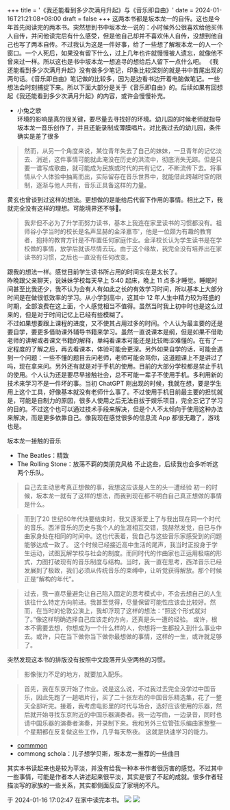 +++
title = '《我还能看到多少次满月升起》与《音乐即自由》'
date = 2024-01-16T21:21:08+08:00
draft = false
+++
这两本书都是坂本龙一的自传。这也是今年首先阅读完的两本书。突然想到书中坂本龙一说的：小时候外公很喜欢给他买伟人自传，并问他读完后有什么感受，但是他自己却并不喜欢伟人自传，没想到他自己也写了两本自传。不过我认为这是一件好事，给了一些想了解坂本龙一的人一个窗口。一个人死后，如果没有留下什么，过上几年也许就慢慢被人遗忘，就像他不曾来过一样。所以这也是书中坂本龙一想追寻的想给后人留下一点什么吧。
《我还能看到多少次满月升起》没有做多少笔记，印象比较深刻的就是书中首尾出现的两句话。《音乐即自由》笔记做的比较多，因为是边看书边开着电脑做笔记。一些想法会时刻捕捉下来。所以下面大部分是关于《音乐即自由》的。后续如果有回想起《我还能看到多少次满月升起》的内容，或许会慢慢补充。

- 小兔之歌  
环境的影响是真的很关键，要尽量去寻找好的环境。幼儿园的时候老师就指导坂本龙一音乐创作了，并且还能录制成薄膜唱片。对比我过去的幼儿园，条件确实是差了很多

> 然而，从另一个角度来说，某位青年失去了自己的妹妹，一旦青年的记忆淡去、消逝，这件事情可能就此淹没在历史的洪流中，彻底消失无踪。但是只要一谱写成歌曲，就可能成为民族或时代的共有记忆，不断流传下去。将事情从个人体验中抽离而出，实际留存在音乐世界中，就能借此跨越时空的限制，逐渐与他人共有，音乐正具备这样的力量。

黄玄也曾谈到过这样的想法。更想做的是能给后代留下作用的事情。相比之下，我就完全没有这样的理想。可能境界还不够🤔。

> 我非但不必为了升学而努力读书，基本上我连在家里读书的习惯都没有。祖师谷小学当时的校长是名声显赫的金泽嘉市'，他是一位颇为有趣的教育者，抱持的教育方针是不布置任何家庭作业。金泽校长认为学生读书是在学校做的事情，放学后就该尽情去玩。由于这个缘故，我完全没有培养出在家读书的习惯，之后也一直没有任何改变。

跟我的想法一样。感觉目前学生读书所占用的时间实在是太长了。  
昨晚跟父亲聊天，说妹妹学校每天早上 5:40 起床，晚上 11 点多才睡觉。睡眠时间甚至比我还少，我不认为会有人有如此之长的有效学习时间，所以基本上大部分时间是在做很低效率的学习。从小学到高中，这其中 12 年人生中精力较为旺盛的时期，全部浪费在这上面，个人感觉相当不值得。虽然当时我上初中时也是这么过来的，但是对于时间记忆上已经有些模糊了。  
不过如果想要跟上课程的进度，又不使其占用过多的时间。个人认为最主要的还是要自学，要更多借助课外辅导书籍来学习。虽然一直说课本是纲，但是如果不借助老师的讲解或者课文书籍的解释，单纯看课本可能还是比较晦涩难懂的。在有了一定程度的了解之后，再去看课本，体验可能会更深。另外如果自学的话，可能会遇到一个问题：一些不懂的题目去问老师，老师可能会骂你，这道题课上不是讲过了吗，现在拿来问。另外还有就是对于手机的使用。目前的大部分学校都是禁止手机的使用。个人认为还是要尽早接触社会，总不可能一辈子不使用手机。多利用新的技术来学习不是一件坏的事。当初 ChatGPT 刚出现的时候，我就在想，要是学生用上这个工具，好像基本就没有老师什么事了。不过使用手机目前最主要的担忧就是，可能是自制力的原因，很多人使用之后无法自拔于娱乐项目，完全忘记了学习的目的。不过这个也可以通过技术手段来解决，但是个人不太倾向于使用这种办法来解决，而是更多依靠自己。像我现在感觉很多的信息流 App 都很无趣了，游戏也是。

坂本龙一接触的音乐
- The Beatles：精致
- The Rolling Stone：放荡不羁的类朋克风格
不止这些，后续我也会多听听这两个乐队。

> 自己去主动思考真正想做的事，我想这应该是人生的头一遭经验
初一的时候，坂本龙一就有了这样的想法，而我到现在都不明白自己真正想做的事情是什么。

> 而到了20 世纪60年代快要结束时，我又逐渐爱上了与我出现在同一个时代的音乐。西洋音乐的历史与我个人的生涯相互交错，我赫然发觉，自已与作曲家身处在相同的时间中。这也代表着，我自己与这些音乐家感受到的问题能够达成一致了。
这个时候已经接近高中生活的尾声，我当时正投身于学生运动，试图瓦解学校与社会的制度。而同时代的作曲家也正运用极端的形式，力图打破现有的音乐制度与结构。当时，我一直在思考，西洋音乐已经发展到了极致，我们必须从传统音乐的束缚中，让听觉获得解放。那个时候正是“解构的年代”。

> 过去，我一直尽量避免让自己陷入固定的思考模式中，不会去想自己的人生该往什么特定方向前进。我甚至觉得，尽量保留可能性应该会比较好。然而，在当时的伦敦公演上，我却浮现了这样的想法：“照这个形式就对了。”像这样明确选择自己应该走的方向，还真是头一遭的经验。
或许，根本不需要去想，你想成为一个什么样的人，你想将一生都投入到什么事业中去。或许，只在当下做你当下做你最想做的事情，这样的一生，或许就足够了。

突然发现这本书的排版没有按照中文段落开头空两格的习惯。

> 影像张力不足的地方，就要加入配乐。

> 首先，我在东京开始了作业。说是这么说，不过我过去完全没学过中国音乐，因此先跑了一趟唱片行，买了二十张左右的中国音乐精选集，花了一整天全部听完。接着，我考虑电影里的时代与场合，选好应该使用的乐器，然后就开始寻找东京附近的中国乐器演奏者。我一边写曲，一边录音，同时也请中国乐器的演奏者演奏，并录制下来。我和另外三位管弦乐编曲家整整一个星期都在反复做这些工作，几乎每天熬夜。
这就是快速学习的能力。

- [commmon](https://www.commmons.com/alp/artists/sakamotoryuichi/index_eng.html)
- commong schola：儿子想学贝斯，坂本龙一推荐的一些曲目

其实本书读起来也是较为平淡，并没有给我一种本书作者很厉害的感觉。不过其中一些事情，可能是作者本人讲述起来很平淡，其实是很了不起的成就。很多作者轻描淡写的家族的一些关系，其实都侧面反应了家境的不凡。

于 2024-01-16 17:02:47 在家中读完本书。
![](https://raw.githubusercontent.com/huyixi/Pics/main/uPic/e4sPpr.jpg)
![](https://raw.githubusercontent.com/huyixi/Pics/main/uPic/tGi9v1.jpg)